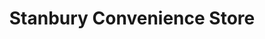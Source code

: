 ---
title: "Stanbury Convenience Store"
url: /bristol/stanbury-convenience-store/
shop: convenience
---